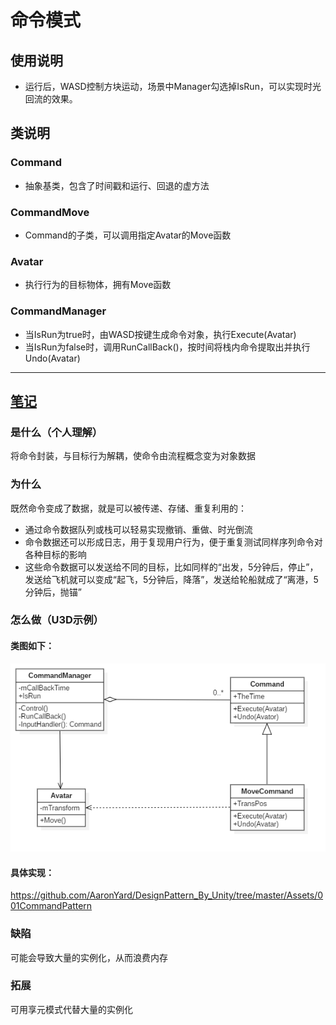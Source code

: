 # 命令模式

## 使用说明

- 运行后，WASD控制方块运动，场景中Manager勾选掉IsRun，可以实现时光回流的效果。

## 类说明

### Command

- 抽象基类，包含了时间戳和运行、回退的虚方法

### CommandMove

- Command的子类，可以调用指定Avatar的Move函数

### Avatar

- 执行行为的目标物体，拥有Move函数

### CommandManager

- 当IsRun为true时，由WASD按键生成命令对象，执行Execute(Avatar)
- 当IsRun为false时，调用RunCallBack()，按时间将栈内命令提取出并执行Undo(Avatar)

---

## [笔记](https://www.aaronyard.top/command.html)

### 是什么（个人理解）

将命令封装，与目标行为解耦，使命令由流程概念变为对象数据

### 为什么

既然命令变成了数据，就是可以被传递、存储、重复利用的：

- 通过命令数据队列或栈可以轻易实现撤销、重做、时光倒流
- 命令数据还可以形成日志，用于复现用户行为，便于重复测试同样序列命令对各种目标的影响
- 这些命令数据可以发送给不同的目标，比如同样的“出发，5分钟后，停止”，发送给飞机就可以变成“起飞，5分钟后，降落”，发送给轮船就成了“离港，5分钟后，抛锚”

### 怎么做（U3D示例）

#### 类图如下：

![](https://github.com/AaronYard/DesignPattern_By_Unity/blob/master/Assets/001CommandPattern/UML/001CommandPattern.png)

#### 具体实现：

https://github.com/AaronYard/DesignPattern_By_Unity/tree/master/Assets/001CommandPattern

### 缺陷

可能会导致大量的实例化，从而浪费内存

### 拓展

可用享元模式代替大量的实例化

